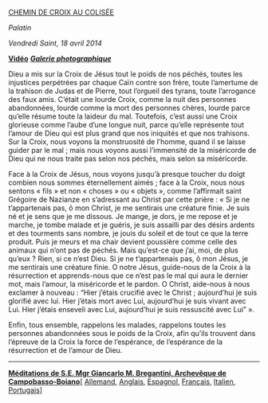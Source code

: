 [CHEMIN DE CROIX AU COLISÉE](http://www.vatican.va/news_services/liturgy/libretti/2014/20140418-libretto-via-crucis.pdf)

*Palatin*

*Vendredi Saint, 18 avril 2014*

**[Vidéo](http://player.rv.va/vaticanplayer.asp?language=it&tic=VA_BKY3SQSH)** ***[Galerie photographique](http://www.photogallery.va/content/photogallery/fr/celebrazioni-liturgiche/via-crucis2014.html)***

Dieu a mis sur la Croix de Jésus tout le poids de nos péchés, toutes les injustices perpétrées par chaque Caïn contre son frère, toute l’amertume de la trahison de Judas et de Pierre, tout l’orgueil des tyrans, toute l’arrogance des faux amis. C’était une lourde Croix, comme la nuit des personnes abandonnées, lourde comme la mort des personnes chères, lourde parce qu’elle résume toute la laideur du mal. Toutefois, c’est aussi une Croix glorieuse comme l’aube d’une longue nuit, parce qu’elle représente tout l’amour de Dieu qui est plus grand que nos iniquités et que nos trahisons. Sur la Croix, nous voyons la monstruosité de l’homme, quand il se laisse guider par le mal ; mais nous voyons aussi l’immensité de la miséricorde de Dieu qui ne nous traite pas selon nos péchés, mais selon sa miséricorde.

Face à la Croix de Jésus, nous voyons jusqu’à presque toucher du doigt combien nous sommes éternellement aimés ; face à la Croix, nous nous sentons « fils » et non « choses » ou « objets », comme l’affirmait saint Grégoire de Nazianze en s’adressant au Christ par cette prière : « Si je ne t’appartenais pas, ô mon Christ, je me sentirais une créature finie. Je suis né et je sens que je me dissous. Je mange, je dors, je me repose et je marche, je tombe malade et je guéris, je suis assailli par des désirs ardents et des tourments sans nombre, je jouis du soleil et de tout ce que la terre produit. Puis je meurs et ma chair devient poussière comme celle des animaux qui n’ont pas de péchés. Mais qu’est-ce que j’ai, moi, de plus qu’eux ? Rien, si ce n’est Dieu. Si je ne t’appartenais pas, ô mon Jésus, je me sentirais une créature finie. O notre Jésus, guide-nous de la Croix à la résurrection et apprends-nous que ce n’est pas le mal qui aura le dernier mot, mais l’amour, la miséricorde et le pardon. O Christ, aide-nous à nous exclamer à nouveau : “Hier j’étais crucifié avec le Christ ; aujourd’hui je suis glorifié avec lui. Hier j’étais mort avec Lui, aujourd’hui je suis vivant avec Lui. Hier j’étais enseveli avec Lui, aujourd’hui je suis ressuscité avec Lui” ».

Enfin, tous ensemble, rappelons les malades, rappelons toutes les personnes abandonnées sous le poids de la Croix, afin qu’ils trouvent dans l’épreuve de la Croix la force de l’espérance, de l’espérance de la résurrection et de l’amour de Dieu.

* * *

**[Méditations de S.E. Mgr Giancarlo M. Bregantini, Archevêque de Campobasso-Boiano](http://www.vatican.va/news_services/liturgy/2014/documents/ns_lit_doc_20140418_via-crucis_fr.html)**[ [Allemand](http://www.vatican.va/news_services/liturgy/2014/documents/ns_lit_doc_20140418_via-crucis_ge.html), [Anglais](http://www.vatican.va/news_services/liturgy/2014/documents/ns_lit_doc_20140418_via-crucis_en.html), [Espagnol](http://www.vatican.va/news_services/liturgy/2014/documents/ns_lit_doc_20140418_via-crucis_sp.html), [Français](http://www.vatican.va/news_services/liturgy/2014/documents/ns_lit_doc_20140418_via-crucis_fr.html), [Italien](http://www.vatican.va/news_services/liturgy/2014/documents/ns_lit_doc_20140418_via-crucis_it.html), [Portugais](http://www.vatican.va/news_services/liturgy/2014/documents/ns_lit_doc_20140418_via-crucis_po.html)]